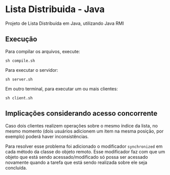 # Lista Distribuida - Java
Projeto de Lista Distribuída em Java, utilizando Java RMI

## Execução
Para compilar os arquivos, execute:
```
sh compile.sh
```

Para executar o servidor:
```
sh server.sh
```

Em outro terminal, para executar um ou mais clientes:
```
sh client.sh
```

## Implicações considerando acesso concorrente

Caso dois clientes realizem operações sobre o mesmo índice da lista, no mesmo momento (dois usuários adicionem um item na mesma posição, por exemplo) poderá haver inconsistências.

Para resolver esse problema foi adicionado o modificador ```synchronized``` em cada método da classe do objeto remoto. Esse modificador faz com que um objeto que está sendo acessado/modificado só possa ser acessado novamente quando a tarefa que está sendo realizada sobre ele seja concluída.
